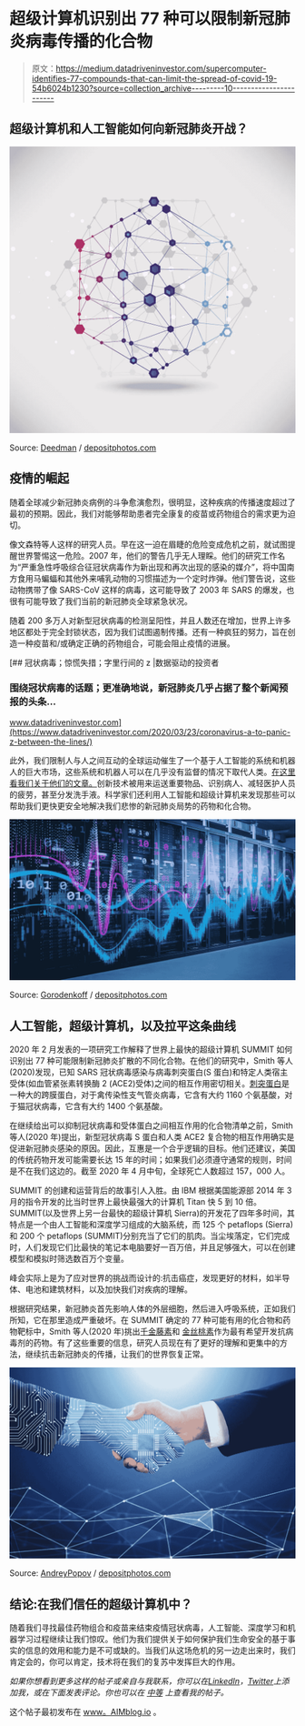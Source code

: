 # 超级计算机识别出 77 种可以限制新冠肺炎病毒传播的化合物

> 原文：<https://medium.datadriveninvestor.com/supercomputer-identifies-77-compounds-that-can-limit-the-spread-of-covid-19-54b6024b1230?source=collection_archive---------10----------------------->

## 超级计算机和人工智能如何向新冠肺炎开战？

![](img/2b6c36f0e4e87b220d9e66558dc5de4b.png)

Source: [Deedman](https://depositphotos.com/portfolio-3169507.html) / [depositphotos.com](http://www.depositphotos.com)

## 疫情的崛起

随着全球减少新冠肺炎病例的斗争愈演愈烈，很明显，这种疾病的传播速度超过了最初的预期。因此，我们对能够帮助患者完全康复的疫苗或药物组合的需求更为迫切。

像文森特等人这样的研究人员。早在这一迫在眉睫的危险变成危机之前，就试图提醒世界警惕这一危险。2007 年，他们的警告几乎无人理睬。他们的研究工作名为“严重急性呼吸综合征冠状病毒作为新出现和再次出现的感染的媒介”，将中国南方食用马蝙蝠和其他外来哺乳动物的习惯描述为一个定时炸弹。他们警告说，这些动物携带了像 SARS-CoV 这样的病毒，这可能导致了 2003 年 SARS 的爆发，也很有可能导致了我们当前的新冠肺炎全球紧急状况。

随着 200 多万人对新型冠状病毒的检测呈阳性，并且人数还在增加，世界上许多地区都处于完全封锁状态，因为我们试图遏制传播。还有一种疯狂的努力，旨在创造一种疫苗和/或确定正确的药物组合，可能会阻止疫情的进展。

[](https://www.datadriveninvestor.com/2020/03/23/coronavirus-a-to-panic-z-between-the-lines/) [## 冠状病毒；惊慌失措；字里行间的 z |数据驱动的投资者

### 围绕冠状病毒的话题；更准确地说，新冠肺炎几乎占据了整个新闻预报的头条…

www.datadriveninvestor.com](https://www.datadriveninvestor.com/2020/03/23/coronavirus-a-to-panic-z-between-the-lines/) 

此外，我们限制人与人之间互动的全球运动催生了一个基于人工智能的系统和机器人的巨大市场，这些系统和机器人可以在几乎没有监督的情况下取代人类。[在这里看我们关于他们的文章。](https://www.aimblog.io/2020/04/13/ai-robots-winning-the-fight-against-covid-19/)创新技术被用来运送重要物品、识别病人、减轻医护人员的疲劳，甚至分发洗手液。科学家们还利用人工智能和超级计算机来发现那些可以帮助我们更快更安全地解决我们悲惨的新冠肺炎局势的药物和化合物。

![](img/59a2f85ce00649dfecd3073b81c196a6.png)

Source: [Gorodenkoff](https://depositphotos.com/portfolio-2572561.html) / [depositphotos.com](http://www.depositphotos.com)

## 人工智能，超级计算机，以及拉平这条曲线

2020 年 2 月发表的一项研究工作解释了世界上最快的超级计算机 SUMMIT 如何识别出 77 种可能限制新冠肺炎扩散的不同化合物。在他们的研究中，Smith 等人(2020)发现，已知 SARS 冠状病毒感染与病毒刺突蛋白(S 蛋白)和特定人类宿主受体(如血管紧张素转换酶 2 (ACE2)受体)之间的相互作用密切相关。[刺突蛋白](https://www.sinobiological.com/research/virus/hcov-spike-protein-overview)是一种大的跨膜蛋白，对于禽传染性支气管炎病毒，它含有大约 1160 个氨基酸，对于猫冠状病毒，它含有大约 1400 个氨基酸。

在继续给出可以抑制冠状病毒和受体蛋白之间相互作用的化合物清单之前，Smith 等人(2020 年)提出，新型冠状病毒 S 蛋白和人类 ACE2 复合物的相互作用确实是促进新冠肺炎感染的原因。因此，互惠是一个合乎逻辑的目标。他们还建议，美国的传统药物开发可能需要长达 15 年的时间；如果我们必须遵守通常的规则，时间是不在我们这边的。截至 2020 年 4 月中旬，全球死亡人数超过 157，000 人。

SUMMIT 的创建和运营背后的故事引人入胜。由 IBM 根据美国能源部 2014 年 3 月的指令开发的比当时世界上最快最强大的计算机 Titan 快 5 到 10 倍。SUMMIT(以及世界上另一台最快的超级计算机 Sierra)的开发花了四年多时间，其特点是一个由人工智能和深度学习组成的大脑系统，而 125 个 petaflops (Sierra)和 200 个 petaflops (SUMMIT)分别充当了它们的肌肉。当尘埃落定，它们完成时，人们发现它们比最快的笔记本电脑要好一百万倍，并且足够强大，可以在创建模型和模拟时筛选数百万个变量。

峰会实际上是为了应对世界的挑战而设计的:抗击癌症，发现更好的材料，如半导体、电池和建筑材料，以及加快我们对疾病的理解。

根据研究结果，新冠肺炎首先影响人体的外层细胞，然后进入呼吸系统，正如我们所知，它在那里造成严重破坏。在 SUMMIT 确定的 77 种可能有用的化合物和药物靶标中，Smith 等人(2020 年)挑出[千金藤素](https://www.ibm.com/thought-leadership/summit-supercomputer/)和 [](https://www.google.com/url?q=https://www.google.com/url?q%3Dhttps://www.frontiersin.org/articles/10.3389/fphar.2019.01272/full%26sa%3DD%26ust%3D1587394084060000&sa=D&ust=1587394088793000) [金丝桃素](https://www.frontiersin.org/articles/10.3389/fphar.2019.01272/full)作为最有希望开发抗病毒剂的药物。有了这些重要的信息，研究人员现在有了更好的理解和更集中的方法，继续抗击新冠肺炎的传播，让我们的世界恢复正常。

![](img/58f4db304b358b5526b61c3140a5806e.png)

Source: [AndreyPopov](https://depositphotos.com/portfolio-1010613.html) / [depositphotos.com](http://www.depositphotos.com)

## 结论:在我们信任的超级计算机中？

随着我们寻找最佳药物组合和疫苗来结束疫情冠状病毒，人工智能、深度学习和机器学习过程继续让我们惊叹。他们为我们提供关于如何保护我们生命安全的基于事实的信息的效用和能力是不可或缺的。当我们从这场危机的另一边走出来时，我们肯定会的，你可以肯定，技术将在我们的复苏中发挥巨大的作用。

*如果你想看到更多这样的帖子或亲自与我联系，你可以在*[*LinkedIn*](https://www.linkedin.com/in/sohail-merchant-370aaa59/)*，*[*Twitter*](https://twitter.com/smerchantMD)*上添加我，或在下面发表评论。你也可以在* [*中等*](https://medium.com/@smerchant40k) *上查看我的帖子。*

这个帖子最初发布在 [www。AIMblog.io](https://www.aimblog.io/2020/04/23/supercomputer-identifies-77-compounds-that-can-limit-the-spread-of-covid-19/) 。